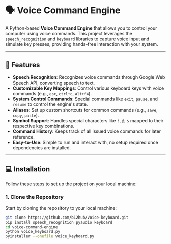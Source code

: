 # 🗣️ Voice Command Engine

A Python-based **Voice Command Engine** that allows you to control your computer using voice commands. 
This project leverages the `speech_recognition` and `keyboard` libraries to capture voice input and simulate key presses, providing hands-free interaction with your system.

---

## 🚀 Features

- **Speech Recognition**: Recognizes voice commands through Google Web Speech API, converting speech to text.
- **Customizable Key Mappings**: Control various keyboard keys with voice commands (e.g., `esc`, `ctrl+c`, `alt+f4`).
- **System Control Commands**: Special commands like `exit`, `pause`, and `resume` to control the engine's state.
- **Aliases**: Set up custom shortcuts for common commands (e.g., `save`, `copy`, `paste`).
- **Symbol Support**: Handles special characters like `!`, `@`, `$` mapped to their respective key combinations.
- **Command History**: Keeps track of all issued voice commands for later reference.
- **Easy-to-Use**: Simple to run and interact with, no setup required once dependencies are installed.

---

## 💻 Installation

Follow these steps to set up the project on your local machine:

### 1. Clone the Repository

Start by cloning the repository to your local machine:

```bash
git clone https://github.com/b12hub/Voice-keyboard.git
pip install speech_recognition pyaudio keyboard
cd voice-command-engine
python voice_keyboard.py
pyinstaller --onefile voice_keyboard.py

```

